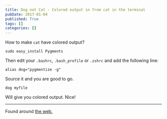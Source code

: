 ```yaml
---
title: Dog not Cat - Colored output in from cat in the terminal
pubDate: 2017-01-04
published: True
tags: []
categories: []
---
```


How to make `cat` have colored output?

    sudo easy_install Pygments

Then edit your `.bashrc`, `.bash_profile` or `.zshrc` and add the following line:

    alias dog="pygmentize -g"

Source it and you are good to go.

    dog myfile

Will give you colored output. Nice!

---

Found around [the web.](http://stackoverflow.com/questions/7851134/syntax-highlighting-colorizing-cat)
